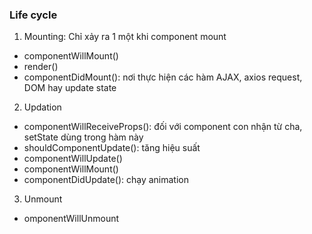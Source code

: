 ### Life cycle
1. Mounting: Chỉ xảy ra 1 một khi component mount
- componentWillMount()
- render()
- componentDidMount(): nơi thực hiện các hàm AJAX, axios request, DOM hay update state

2. Updation
- componentWillReceiveProps(): đối với component con nhận từ cha, setState dùng trong hàm này
- shouldComponentUpdate(): tăng hiệu suất
- componentWillUpdate()
- componentWillMount()
- componentDidUpdate(): chạy animation

3. Unmount
- omponentWillUnmount
